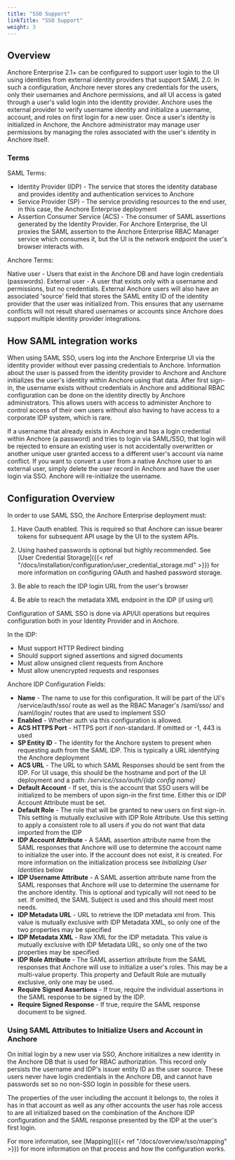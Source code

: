 ```yaml
---
title: "SSO Support"
linkTitle: "SSO Support"
weight: 3
---
```


## Overview

Anchore Enterprise 2.1+ can be configured to support user login to the UI using identities from external identity providers 
that support SAML 2.0. In such a configuration, Anchore never stores any credentials for the users, only their usernames 
and Anchore permissions, and all UI access is gated through a user's valid login into the identity provider. Anchore uses the external 
provider to verify username identity and initialize a username, account, and roles on first login for a new user. Once a 
user's identity is initialized in Anchore, the Anchore administrator may manage user permissions by managing the roles 
associated with the user's identity in Anchore itself.

### Terms

SAML Terms:

* Identity Provider (IDP) - The service that stores the identity database and provides identity and authentication services to Anchore
* Service Provider (SP) - The service providing resources to the end user, in this case, the Anchore Enterprise deployment
* Assertion Consumer Service (ACS) - The consumer of SAML assertions generated by the Identity Provider. For Anchore Enterprise, 
the UI proxies the SAML assertion to the Anchore Enterprise RBAC Manager service which consumes it, but the UI is the network 
endpoint the user's browser interacts with.

Anchore Terms:

Native user - Users that exist in the Anchore DB and have login credentials (passwords).
External user - A user that exists only with a username and permissions, but no credentials. External Anchore users will 
also have an associated 'source' field that
stores the SAML entity ID of the identity provider that the user was initialized from. This ensures that any username 
conflicts will not result shared usernames or accounts since Anchore does support multiple identity provider integrations.


## How SAML integration works

When using SAML SSO, users log into the Anchore Enterprise UI via the identity provider without ever passing credentials to Anchore. 
Information about the user is passed from the identity provider to Anchore and Anchore initializes the user's identity within 
Anchore using that data. After first sign-in, the username exists without credentials in Anchore and additional RBAC configuration 
can be done on the identity directly by Anchore administrators. This allows users with access to administer Anchore to control 
access of their own users without also having to have access to a corporate IDP system, which is rare.

If a username that already exists in Anchore and has a login credential within Anchore (a password) and tries to login via 
SAML/SSO, that login will be rejected to ensure an existing user is not accidentally overwritten or another unique user 
granted access to a different user's account via name conflict. If you want to convert a user from a native Anchore user 
to an external user, simply delete the user record in Anchore and have the user login via SSO. Anchore will re-initialize the username.
 

## Configuration Overview

In order to use SAML SSO, the Anchore Enterprise deployment must:

1. Have Oauth enabled. This is required so that Anchore can issue bearer tokens for subsequent API usage by the UI to the system APIs.

1. Using hashed passwords is optional but highly recommended. See [User Credential Storage]({{< ref "/docs/installation/configuration/user_credential_storage.md" >}})
for more information on configuring OAuth and hashed password storage.

1. Be able to reach the IDP login URL from the user's browser

1. Be able to reach the metadata XML endpoint in the IDP (if using url)

Configuration of SAML SSO is done via API/UI operations but requires configuration both in your Identity Provider and in Anchore.

In the IDP:
* Must support HTTP Redirect binding
* Should support signed assertions and signed documents
* Must allow unsigned client requests from Anchore 
* Must allow unencrypted requests and responses

Anchore IDP Configuration Fields:

* **Name** - The name to use for this configuration. It will be part of the UI's /service/auth/sso/<name> route as well as 
the RBAC Manager's /saml/sso/<name> and /saml/login/<name> routes that are used to implement SSO
* **Enabled** - Whether auth via this configuration is allowed.
* **ACS HTTPS Port** - HTTPS port if non-standard. If omitted or -1, 443 is used
* **SP Entity ID** - The identity for the Anchore system to present when requesting auth from the SAML IDP. This is typically 
a URL identifying the Anchore deployment
* **ACS URL** - The URL to which SAML Responses should be sent from the IDP. For UI usage, this should be the hostname and 
port of the UI deployment and a path: */service//sso/auth/{idp config name}*
* **Default Account** - If set, this is the account that SSO users will be initialized to be members of upon sign-in the 
first time. Either this or IDP Account Attribute must be set.
* **Default Role** - The role that will be granted to new users on first sign-in. This setting is mutually exclusive with 
IDP Role Attribute. Use this setting to apply a consistent role to all users if you do not want that data imported from the IDP 
* **IDP Account Attribute** - A SAML assertion attribute name from the SAML responses that Anchore will use to determine 
the account name to initialize the user into. If the account does not exist, it is created. For more information on the initialization process see _Initializing User Identities_ below
* **IDP Username Attribute** - A SAML assertion attribute name from the SAML responses that Anchore will use to determine 
the username for the anchore identity. This is optional and typically will not need to be set. If omitted, the SAML Subject is used and this should meet most needs.
* **IDP Metadata URL** - URL to retrieve the IDP metadata xml from. This value is mutually exclusive with IDP Metadata XML, 
so only one of the two properties may be specified
* **IDP Metadata XML** - Raw XML for the IDP metadata. This value is mutually exclusive with IDP Metadata URL, so only one 
of the two properties may be specified
* **IDP Role Attribute** - The SAML assertion attribute from the SAML responses that Anchore will use to initialize a user's 
roles. This may be a multi-value property. This property and Default Role are mutually exclusive, only one may be used.
* **Require Signed Assertions** - If true, require the individual assertions in the SAML response to be signed by the IDP. 
* **Require Signed Response** - If true, require the SAML response document to be signed.


### Using SAML Attributes to Initialize Users and Account in Anchore

On initial login by a new user via SSO, Anchore initializes a new identity in the Anchore DB that is used for RBAC authorization. 
This record only persists the username and IDP's issuer entity ID as the user source. These users never have login credentials in the Anchore DB,
and cannot have passwords set so no non-SSO login in possible for these users.

The properties of the user including the account it belongs to, the roles it has in that account as well as any other accounts the user has role access to
are all initialized based on the combination of the Anchore IDP configuration and the SAML response presented by the IDP at the user's first login.

For more information, see [Mapping]({{< ref "/docs/overview/sso/mapping" >}}) for more information on that process and how the configuration works.

